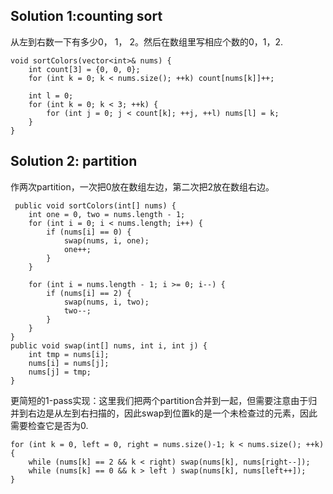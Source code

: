 ## Solution 1:counting sort
从左到右数一下有多少0， 1， 2。然后在数组里写相应个数的0，1，2.
```
void sortColors(vector<int>& nums) {
    int count[3] = {0, 0, 0};
    for (int k = 0; k < nums.size(); ++k) count[nums[k]]++;

    int l = 0;
    for (int k = 0; k < 3; ++k) {
        for (int j = 0; j < count[k]; ++j, ++l) nums[l] = k;
    }
}
```

## Solution 2: partition
作两次partition，一次把0放在数组左边，第二次把2放在数组右边。
```
 public void sortColors(int[] nums) {
    int one = 0, two = nums.length - 1;
    for (int i = 0; i < nums.length; i++) {
        if (nums[i] == 0) {
            swap(nums, i, one);
            one++;
        }
    }
    
    for (int i = nums.length - 1; i >= 0; i--) {
        if (nums[i] == 2) {
            swap(nums, i, two);
            two--;
        }
    }
}
public void swap(int[] nums, int i, int j) {
    int tmp = nums[i];
    nums[i] = nums[j];
    nums[j] = tmp;
}
```
更简短的1-pass实现：这里我们把两个partition合并到一起，但需要注意由于归并到右边是从左到右扫描的，因此swap到位置k的是一个未检查过的元素，因此需要检查它是否为0.
```
for (int k = 0, left = 0, right = nums.size()-1; k < nums.size(); ++k) {
    while (nums[k] == 2 && k < right) swap(nums[k], nums[right--]);
    while (nums[k] == 0 && k > left ) swap(nums[k], nums[left++]);
}
```
